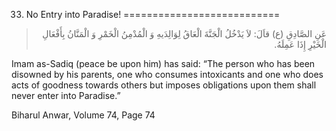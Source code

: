 33. No Entry into Paradise!
===========================

<blockquote dir="rtl">
  <p>
عَنِ الصَّادِقِ (ع) قاَلَ: لاَ يَدْخُلُ الْجَنَّةَ الْعَاقُ
لِوَالِدَيهِ وَ الْمُدْمِنُ الْخَمْرِ وَ الْمَنَّانُ بِأَفْعَالِ
الْخَيْرِ إِذَا عَمِلَهُ.
  </p>
</blockquote>

Imam as-Sadiq (peace be upon him) has said: “The person who has been
disowned by his parents, one who consumes intoxicants and one who does
acts of goodness towards others but imposes obligations upon them shall
never enter into Paradise.”

Biharul Anwar, Volume 74, Page 74


